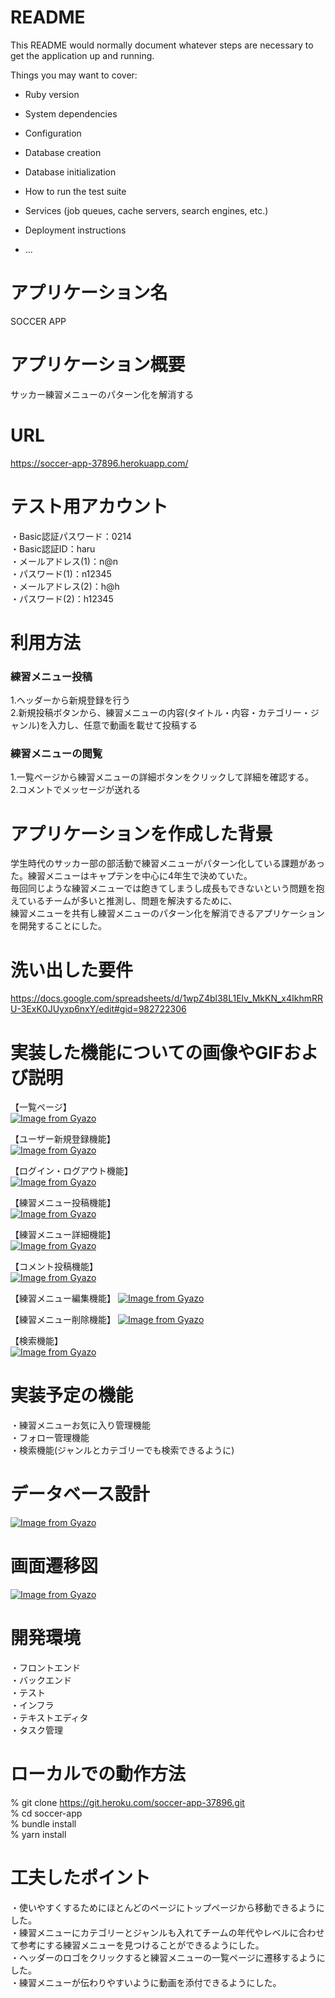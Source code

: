 # README

This README would normally document whatever steps are necessary to get the
application up and running.

Things you may want to cover:

* Ruby version

* System dependencies

* Configuration

* Database creation

* Database initialization

* How to run the test suite

* Services (job queues, cache servers, search engines, etc.)

* Deployment instructions

* ...
# アプリケーション名  
SOCCER APP

# アプリケーション概要  
サッカー練習メニューのパターン化を解消する

# URL  
https://soccer-app-37896.herokuapp.com/

# テスト用アカウント  
・Basic認証パスワード：0214  
・Basic認証ID：haru  
・メールアドレス(1)：n@n  
・パスワード(1)：n12345  
・メールアドレス(2)：h@h  
・パスワード(2)：h12345

# 利用方法  
### 練習メニュー投稿  
1.ヘッダーから新規登録を行う  
2.新規投稿ボタンから、練習メニューの内容(タイトル・内容・カテゴリー・ジャンル)を入力し、任意で動画を載せて投稿する

### 練習メニューの閲覧  
1.一覧ページから練習メニューの詳細ボタンをクリックして詳細を確認する。  
2.コメントでメッセージが送れる

# アプリケーションを作成した背景  
学生時代のサッカー部の部活動で練習メニューがパターン化している課題があった。練習メニューはキャプテンを中心に4年生で決めていた。  
毎回同じような練習メニューでは飽きてしまうし成長もできないという問題を抱えているチームが多いと推測し、問題を解決するために、  
練習メニューを共有し練習メニューのパターン化を解消できるアプリケーションを開発することにした。

# 洗い出した要件  
https://docs.google.com/spreadsheets/d/1wpZ4bl38L1Elv_MkKN_x4IkhmRRU-3ExK0JUyxp6nxY/edit#gid=982722306

# 実装した機能についての画像やGIFおよび説明  
【一覧ページ】  
[![Image from Gyazo](https://i.gyazo.com/c9e87e51f97781c67e846332fdeb15ca.png)](https://gyazo.com/c9e87e51f97781c67e846332fdeb15ca)  

【ユーザー新規登録機能】  
[![Image from Gyazo](https://i.gyazo.com/55ce4426f713e1ce0cc02e981b9b51dc.gif)](https://gyazo.com/55ce4426f713e1ce0cc02e981b9b51dc)

【ログイン・ログアウト機能】  
[![Image from Gyazo](https://i.gyazo.com/8eb48486c993b335508d22a7b32aa245.gif)](https://gyazo.com/8eb48486c993b335508d22a7b32aa245)

【練習メニュー投稿機能】  
[![Image from Gyazo](https://i.gyazo.com/4a2ec4913bd45ff33fa022bc57055239.gif)](https://gyazo.com/4a2ec4913bd45ff33fa022bc57055239)

【練習メニュー詳細機能】  
[![Image from Gyazo](https://i.gyazo.com/aaad8cb10f82fee22c7c5acfdc020641.gif)](https://gyazo.com/aaad8cb10f82fee22c7c5acfdc020641)

【コメント投稿機能】  
[![Image from Gyazo](https://i.gyazo.com/fc57a6ed8285487ffbe6129cd3c9fb55.gif)](https://gyazo.com/fc57a6ed8285487ffbe6129cd3c9fb55)

【練習メニュー編集機能】
[![Image from Gyazo](https://i.gyazo.com/4992f1b408a01680520133b8f48a9eb8.gif)](https://gyazo.com/4992f1b408a01680520133b8f48a9eb8)

【練習メニュー削除機能】
[![Image from Gyazo](https://i.gyazo.com/2ab9493f5cd7d235ec09e962f3efe769.gif)](https://gyazo.com/2ab9493f5cd7d235ec09e962f3efe769)  

【検索機能】  
[![Image from Gyazo](https://i.gyazo.com/758e44fd06c459c457435a1d46dc3168.gif)](https://gyazo.com/758e44fd06c459c457435a1d46dc3168)

# 実装予定の機能  
・練習メニューお気に入り管理機能  
・フォロー管理機能  
・検索機能(ジャンルとカテゴリーでも検索できるように)

# データベース設計  
[![Image from Gyazo](https://i.gyazo.com/f00e83a19f9103f75e1592cdf4ecc83b.png)](https://gyazo.com/f00e83a19f9103f75e1592cdf4ecc83b)

# 画面遷移図  
[![Image from Gyazo](https://i.gyazo.com/cc265e0e0929de992ac17b9588d7963e.png)](https://gyazo.com/cc265e0e0929de992ac17b9588d7963e)  

# 開発環境  
・フロントエンド  
・バックエンド  
・テスト  
・インフラ  
・テキストエディタ  
・タスク管理  

# ローカルでの動作方法  
% git clone https://git.heroku.com/soccer-app-37896.git  
% cd soccer-app  
% bundle install  
% yarn install

# 工夫したポイント  
・使いやすくするためにほとんどのページにトップページから移動できるようにした。  
・練習メニューにカテゴリーとジャンルも入れてチームの年代やレベルに合わせて参考にする練習メニューを見つけることができるようにした。  
・ヘッダーのロゴをクリックすると練習メニューの一覧ページに遷移するようにした。  
・練習メニューが伝わりやすいように動画を添付できるようにした。